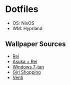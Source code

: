 # Dotfiles
* OS: NixOS
* WM: Hyprland

## Wallpaper Sources
* [Rei](https://wall.alphacoders.com/big.php?i=1264398)
* [Asuka + Rei](https://wall.alphacoders.com/big.php?i=1203841)
* [Windows 7-tan](https://wall.alphacoders.com/big.php?i=150947)
* [Girl Shopping](https://wall.alphacoders.com/big.php?i=797920)
* [Venti](https://wall.alphacoders.com/big.php?i=1129597)
